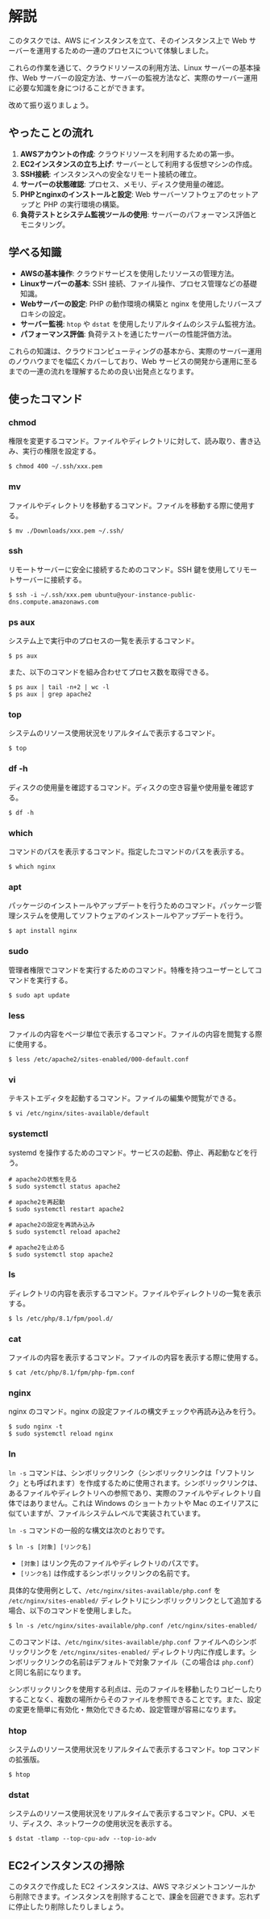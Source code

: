 # 解説

このタスクでは、AWS にインスタンスを立て、そのインスタンス上で Web サーバーを運用するための一連のプロセスについて体験しました。

これらの作業を通じて、クラウドリソースの利用方法、Linux サーバーの基本操作、Web サーバーの設定方法、サーバーの監視方法など、実際のサーバー運用に必要な知識を身につけることができます。

改めて振り返りましょう。

## やったことの流れ

1. **AWSアカウントの作成**: クラウドリソースを利用するための第一歩。
2. **EC2インスタンスの立ち上げ**: サーバーとして利用する仮想マシンの作成。
3. **SSH接続**: インスタンスへの安全なリモート接続の確立。
4. **サーバーの状態確認**: プロセス、メモリ、ディスク使用量の確認。
5. **PHPとnginxのインストールと設定**: Web サーバーソフトウェアのセットアップと PHP の実行環境の構築。
6. **負荷テストとシステム監視ツールの使用**: サーバーのパフォーマンス評価とモニタリング。

## 学べる知識

- **AWSの基本操作**: クラウドサービスを使用したリソースの管理方法。
- **Linuxサーバーの基本**: SSH 接続、ファイル操作、プロセス管理などの基礎知識。
- **Webサーバーの設定**: PHP の動作環境の構築と nginx を使用したリバースプロキシの設定。
- **サーバー監視**: `htop` や `dstat` を使用したリアルタイムのシステム監視方法。
- **パフォーマンス評価**: 負荷テストを通じたサーバーの性能評価方法。

これらの知識は、クラウドコンピューティングの基本から、実際のサーバー運用のノウハウまでを幅広くカバーしており、Web サービスの開発から運用に至るまでの一連の流れを理解するための良い出発点となります。

## 使ったコマンド

### chmod

権限を変更するコマンド。ファイルやディレクトリに対して、読み取り、書き込み、実行の権限を設定する。

```terminal
$ chmod 400 ~/.ssh/xxx.pem
```

### mv

ファイルやディレクトリを移動するコマンド。ファイルを移動する際に使用する。

```terminal
$ mv ./Downloads/xxx.pem ~/.ssh/
```

### ssh

リモートサーバーに安全に接続するためのコマンド。SSH 鍵を使用してリモートサーバーに接続する。

```terminal
$ ssh -i ~/.ssh/xxx.pem ubuntu@your-instance-public-dns.compute.amazonaws.com
```

### ps aux

システム上で実行中のプロセスの一覧を表示するコマンド。

```terminal
$ ps aux
```

また、以下のコマンドを組み合わせてプロセス数を取得できる。

```terminal
$ ps aux | tail -n+2 | wc -l
$ ps aux | grep apache2
```

### top

システムのリソース使用状況をリアルタイムで表示するコマンド。

```terminal
$ top
```

### df -h

ディスクの使用量を確認するコマンド。ディスクの空き容量や使用量を確認する。

```terminal
$ df -h
```

### which

コマンドのパスを表示するコマンド。指定したコマンドのパスを表示する。

```terminal
$ which nginx
```

### apt

パッケージのインストールやアップデートを行うためのコマンド。パッケージ管理システムを使用してソフトウェアのインストールやアップデートを行う。

```terminal
$ apt install nginx
```

### sudo

管理者権限でコマンドを実行するためのコマンド。特権を持つユーザーとしてコマンドを実行する。

```terminal
$ sudo apt update
```

### less

ファイルの内容をページ単位で表示するコマンド。ファイルの内容を閲覧する際に使用する。

```terminal
$ less /etc/apache2/sites-enabled/000-default.conf
```

### vi

テキストエディタを起動するコマンド。ファイルの編集や閲覧ができる。

```terminal
$ vi /etc/nginx/sites-available/default
```

### systemctl

systemd を操作するためのコマンド。サービスの起動、停止、再起動などを行う。

```terminal
# apache2の状態を見る
$ sudo systemctl status apache2

# apache2を再起動
$ sudo systemctl restart apache2

# apache2の設定を再読み込み
$ sudo systemctl reload apache2

# apache2を止める
$ sudo systemctl stop apache2
```

### ls

ディレクトリの内容を表示するコマンド。ファイルやディレクトリの一覧を表示する。

```terminal
$ ls /etc/php/8.1/fpm/pool.d/
```

### cat

ファイルの内容を表示するコマンド。ファイルの内容を表示する際に使用する。

```terminal
$ cat /etc/php/8.1/fpm/php-fpm.conf
```

### nginx

nginx のコマンド。nginx の設定ファイルの構文チェックや再読み込みを行う。

```terminal
$ sudo nginx -t
$ sudo systemctl reload nginx
```

### ln

`ln -s` コマンドは、シンボリックリンク（シンボリックリンクは「ソフトリンク」とも呼ばれます）を作成するために使用されます。シンボリックリンクは、あるファイルやディレクトリへの参照であり、実際のファイルやディレクトリ自体ではありません。これは Windows のショートカットや Mac のエイリアスに似ていますが、ファイルシステムレベルで実装されています。

`ln -s` コマンドの一般的な構文は次のとおりです。

```terminal
$ ln -s [対象] [リンク名]
```

- `[対象]` はリンク先のファイルやディレクトリのパスです。
- `[リンク名]` は作成するシンボリックリンクの名前です。

具体的な使用例として、`/etc/nginx/sites-available/php.conf` を `/etc/nginx/sites-enabled/` ディレクトリにシンボリックリンクとして追加する場合、以下のコマンドを使用しました。

```terminal
$ ln -s /etc/nginx/sites-available/php.conf /etc/nginx/sites-enabled/
```

このコマンドは、`/etc/nginx/sites-available/php.conf` ファイルへのシンボリックリンクを `/etc/nginx/sites-enabled/` ディレクトリ内に作成します。シンボリックリンクの名前はデフォルトで対象ファイル（この場合は `php.conf`）と同じ名前になります。

シンボリックリンクを使用する利点は、元のファイルを移動したりコピーしたりすることなく、複数の場所からそのファイルを参照できることです。また、設定の変更を簡単に有効化・無効化できるため、設定管理が容易になります。

### htop

システムのリソース使用状況をリアルタイムで表示するコマンド。top コマンドの拡張版。

```terminal
$ htop
```

### dstat

システムのリソース使用状況をリアルタイムで表示するコマンド。CPU、メモリ、ディスク、ネットワークの使用状況を表示する。

```terminal
$ dstat -tlamp --top-cpu-adv --top-io-adv
```

## EC2インスタンスの掃除

このタスクで作成した EC2 インスタンスは、AWS マネジメントコンソールから削除できます。インスタンスを削除することで、課金を回避できます。忘れずに停止したり削除したりしましょう。
